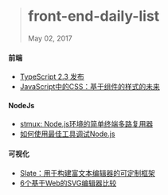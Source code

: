 
> # front-end-daily-list
> May 02, 2017

#### 前端
* [TypeScript 2.3 发布](http://t.cn/RXe5WAP)
* [JavaScript中的CSS：基于组件的样式的未来](http://t.cn/RXmz5Vq)

#### NodeJs
* [stmux: Node.js环境的简单终端多路复用器](http://t.cn/RX12r77)
* [如何使用最佳工具调试Node.js](http://t.cn/RX1LUBQ)

#### 可视化
* [Slate：用于构建富文本编辑器的可定制框架](http://t.cn/RXeRMrO)
* [6个基于Web的SVG编辑器比较](http://t.cn/RXegjqO)